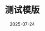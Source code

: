 ---
title: 测试模版
date: 2025-07-24
draft: true
#draft: false
tags:
slug: 
typora-root-url: ../../static
---